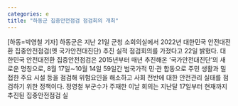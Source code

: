 ```yaml
---
categories: e
title: "하동군 집중안전점검 점검회의 개최"
---
```

[하동=박영철 기자] 하동군은 지난 21일 군청 소회의실에서 2022년 대한민국 안전대전환 집중안전점검(옛 국가안전대진단) 추진 실적 점검회의를 가졌다고 22일 밝혔다. 대한민국 안전대전환 집중안전점검은 2015년부터 매년 추진해온 ‘국가안전대진단’의 새로운 명칭으로, 8월 17일∼10월 14일 59일간 범국가적 민·관 합동으로 주민 생활과 밀접한 주요 시설 등을 점검해 위험요인을 해소하고 사회 전반에 대한 안전관리 실태를 점검하기 위한 정책이다. 정영철 부군수가 주재한 이날 회의는 지난달 17일부터 현재까지 추진된 집중안전점검 실